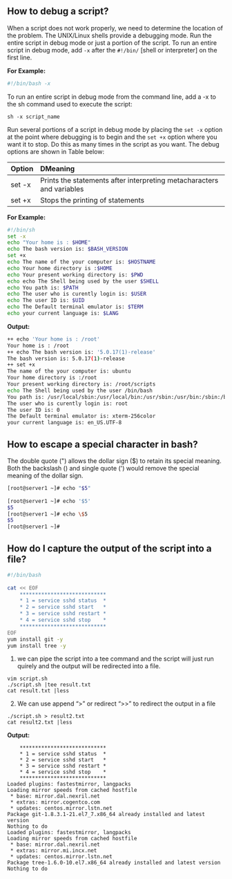## How to debug a script?
When a script does not work properly, we need to determine the location of the problem. The UNIX/Linux shells provide a debugging mode. Run the entire script in debug mode or just a portion of the script. To run an entire script in debug mode, add `-x` after the `#!/bin/` [shell or interpreter] on the first line.

**For Example:**
```sh
#!/bin/bash -x
```

To run an entire script in debug mode from the command line, add a -x to the sh command used to execute the script:
```
sh -x script_name
```

Run several portions of a script in debug mode by placing the `set -x` option at the point where debugging is to begin and the `set +x` option where you want it to stop. Do this as many times in the script as you want. The debug options are shown in Table below:

| Option | DMeaning | 
| :--- | :--- | 
| set -x | Prints the statements after interpreting metacharacters and variables |
| set +x | Stops the printing of statements |

**For Example:**
```sh
#!/bin/sh
set -x
echo "Your home is : $HOME"
echo The bash version is: $BASH_VERSION
set +x
echo The name of the your computer is: $HOSTNAME
echo Your home directory is :$HOME
echo Your present working directory is: $PWD
echo echo The Shell being used by the user $SHELL
echo You path is: $PATH
echo The user who is curently login is: $USER
echo The user ID is: $UID
echo The Default terminal emulator is: $TERM
echo your current language is: $LANG
```

**Output:**
```sh
++ echo 'Your home is : /root'
Your home is : /root
++ echo The bash version is: '5.0.17(1)-release'
The bash version is: 5.0.17(1)-release
++ set +x
The name of the your computer is: ubuntu
Your home directory is :/root
Your present working directory is: /root/scripts
echo The Shell being used by the user /bin/bash
You path is: /usr/local/sbin:/usr/local/bin:/usr/sbin:/usr/bin:/sbin:/bin:/snap/bin
The user who is curently login is: root
The user ID is: 0
The Default terminal emulator is: xterm-256color
your current language is: en_US.UTF-8
```

## How to escape a special character in bash?
The double quote (") allows the dollar sign ($) to retain its special meaning. Both the backslash (\) and single quote (') would remove the special meaning of the dollar sign. 

```sh
[root@server1 ~]# echo "$5"
 
[root@server1 ~]# echo '$5'
$5
[root@server1 ~]# echo \$5
$5
[root@server1 ~]#
```

## How do I capture the output of the script into a file? 
```sh
#!/bin/bash
 
cat << EOF
    ****************************
    * 1 = service sshd status  *
    * 2 = service sshd start   *
    * 3 = service sshd restart *
    * 4 = service sshd stop    *
    ****************************
EOF
yum install git -y
yum install tree -y
```

1. we can pipe the script into a tee command and the script will just run quirely and the output will be redirected into a file.
```
vim script.sh
./script.sh |tee result.txt
cat result.txt |less
```

2. We can use append “>” or redirect “>>” to redirect the output in a file
```
./script.sh > result2.txt
cat result2.txt |less
```

**Output:**
```
    ****************************
    * 1 = service sshd status  *
    * 2 = service sshd start   *
    * 3 = service sshd restart *
    * 4 = service sshd stop    *
    ****************************
Loaded plugins: fastestmirror, langpacks
Loading mirror speeds from cached hostfile
 * base: mirror.dal.nexril.net
 * extras: mirror.cogentco.com
 * updates: centos.mirror.lstn.net
Package git-1.8.3.1-21.el7_7.x86_64 already installed and latest version
Nothing to do
Loaded plugins: fastestmirror, langpacks
Loading mirror speeds from cached hostfile
 * base: mirror.dal.nexril.net
 * extras: mirror.mi.incx.net
 * updates: centos.mirror.lstn.net
Package tree-1.6.0-10.el7.x86_64 already installed and latest version
Nothing to do
```
